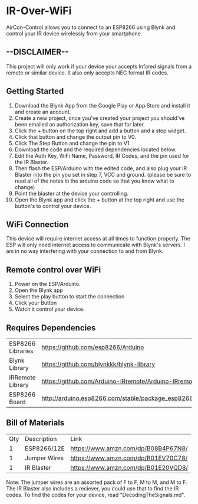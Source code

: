 # IR-Over-WiFi
AirCon-Control allows you to connect to an ESP8266 using Blynk and control your IR device wirelessly from your smartphone. 

## --DISCLAIMER--
This project will only work if your device your accepts Infared signals from a remote or similar device.
It also only accepts NEC format IR codes.

## Getting Started
1. Download the Blynk App from the Google Play or App Store and install it and create an account.
2. Create a new project, once you've created your project you should've been emailed an authorization key, save that for later.
3. Click the + button on the top right and add a button and a step widget.
4. Click that button and change the output pin to V0.
5. Click The Step Button and change the pin to V1.
6. Download the code and the required dependencies located below.
7. Edit the Auth Key, WiFi Name, Password, IR Codes, and the pin used for the IR Blaster.
8. Then flash the ESP/Arduino with the edited code, and also plug your IR Blaster into the pin you set in step 7, VCC and ground. (please be sure to read all of the notes in the arduino code so that you know what to change)
9. Point the blaster at the device your controlling.
10. Open the Blynk app and click the + button at the top right and use the button's to control your device.

## WiFi Connection
This device will require internet access at all times to function properly. The ESP will only need internet access to communicate with Blynk's servers. I am in no way interfering with your connection to and from Blynk.

## Remote control over WiFi
1. Power on the ESP/Arduino.
2. Open the Blynk app 
3. Select the play button to start the connection
4. Click your Button
5. Watch it control your device.

## Requires Dependencies
|                    |                                                                 |
|--------------------|-----------------------------------------------------------------| 
| ESP8266 Libraries  | https://github.com/esp8266/Arduino                              | 
| Blynk Library      | https://github.com/blynkkk/blynk-library                        |
| IRRemote Library   | https://github.com/Arduino-IRremote/Arduino-IRremote            |
| ESP8266 Board      | http://arduino.esp8266.com/stable/package_esp8266com_index.json |

## Bill of Materials
|     |              |                                     |
|-----|--------------|-------------------------------------|
| Qty | Description  | Link                                |
| 1   | ESP8266/12E  | https://www.amzn.com/dp/B08B4P67N8/ |
| 1   | Jumper Wires | https://www.amzn.com/dp/B01EV70C78/ |
| 1   | IR Blaster   | https://www.amzn.com/dp/B01E20VQD8/ |

Note: The jumper wires are an assorted pack of F to F, M to M, and M to F.
The IR Blaster also includes a reciever, you could use that to find the IR codes.
To find the codes for your device, read "DecodingTheSignals.md".
